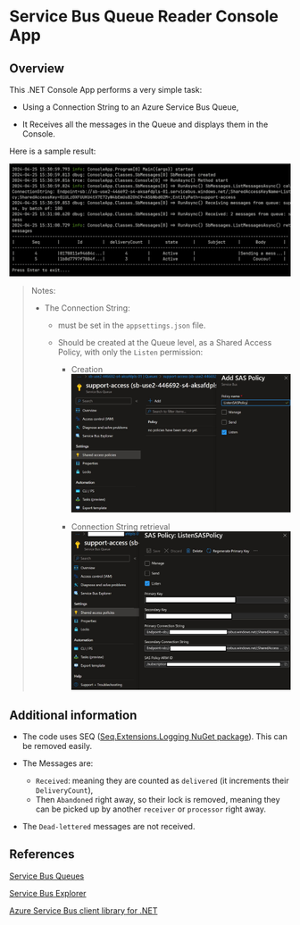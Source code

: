 # Service Bus Queue Reader Console App

## Overview

This .NET Console App performs a very simple task:

- Using a Connection String to an Azure Service Bus Queue,

- It Receives all the messages in the Queue and displays them in the Console.

Here is a sample result:

![Console example](./img/console-example.jpg)

> Notes:
>
> - The Connection String:
>
>   - must be set in the `appsettings.json` file.
>
>   - Should be created at the Queue level, as a Shared Access Policy, with only the `Listen` permission:
>     - Creation
>     ![Listen SAS Policy creation](./img/create-queue-listen-sas.jpg)
>
>     - Connection String retrieval
>     ![Listen SAS Policy Connection String](./img/listen-sas-connection-string.jpg)

## Additional information

- The code uses SEQ ([Seq.Extensions.Logging NuGet package](https://www.nuget.org/packages/seq.extensions.logging)). This can be removed easily.

- The Messages are:
  - `Received`: meaning they are counted as `delivered` (it increments their `DeliveryCount`),
  - Then `Abandoned` right away, so their lock is removed, meaning they can be picked up by another `receiver` or `processor` right away.

- The `Dead-lettered` messages are not received.

## References

[Service Bus Queues](https://learn.microsoft.com/en-us/azure/service-bus-messaging/service-bus-queues-topics-subscriptions#queues)

[Service Bus Explorer](https://learn.microsoft.com/en-us/azure/service-bus-messaging/explorer)

[Azure Service Bus client library for .NET](https://github.com/azure/azure-sdk-for-net/tree/main/sdk/servicebus/Azure.Messaging.ServiceBus/samples)
